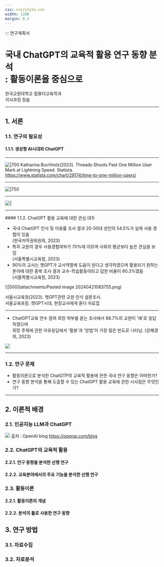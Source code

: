 ```yaml
---
css: css/style.css
width: 1200
margin: 0.2
---
```


:::    연구계획서

<grid drag="100 50" drop="0 20">

# 국내 ChatGPT의 교육적 활용 연구 동향 분석 <br>:  활동이론을 중심으로

</grid>

<grid drag="100 95" drop="0 40">

한국교원대학교 컴퓨터교육학과 <br>석사과정 정솔
<!-- element style="text-align:center; align-self:center"-->

</grid>


---

## 1. 서론

### 1.1. 연구의 필요성
#### 1.1.1. 생성형 AI시대와 ChatGPT

---

![|700](attachments/Pasted%20image%2020240420214633.png)
Katharina Buchholz(2023). Threads Shoots Past One Million User Mark at Lightning Speed. Statista. https://www.statista.com/chart/29174/time-to-one-million-users/
<!-- element class="src" -->

---
<!-- slide bg="#000000" -->
![|750](attachments/Pasted%20image%2020240421085727.png)

---
<!-- slide bg="#000000" -->
![|](attachments/Pasted%20image%2020240421090039.png) 

---
<grid drag="100" drop="0 15">
#### 1.1.2. ChatGPT 활용 교육에 대한 관심 대두 
</grid>

<grid drag="50" drop="0 27">

* 국내 ChatGPT 인식 및 이용률 조사 결과 20-50대 성인의 54.5%가 실제 사용 경험이 있음 <span class="src"><br>(한국저작권위원회, 2023)</span>
 * 특히 교원의 경우 사용경험여부가 70%에 이르며 사회의 평균보다 높은 관심을 보임 <span class="src"><br>(서울특별시교육청, 2023)</span> 
 * 90%의 교사는 챗GPT가 교사역할에 도움이 된다고 생각하였으며 활용되기 원하는 분야에 대한 중복 조사 결과 교수-학습활동이라고 답한 비율이 80.3%였음 <span class="src"><br>(서울특별시교육청, 2023)</span>
 </grid>
 
 <grid drop="50 0">
 
![|500](attachments/Pasted image 20240421083755.png)

서울시교육청(2023). 챗GPT관련 교원 인식 설문조사. <br>서울교육포럼 :챗GPT시대, 현장교사에게 묻다 자료집
<!-- element class="src" style="font-size:15px"-->
</grid>

---

* ChatGPT교육 연수 참여 희망 여부를 묻는 조사에서 88.7%의 교원이 '예'로 응답하였으며 <br>희망 주제에 관한 자유응답에서 '활용'과 '방법'이 가장 많은 빈도로 나타남. <span class="src">(강혜경 외, 2023)</span>

![](attachments/Pasted%20image%2020240421092001.png)

---
### 1.2. 연구 문제
- 활동이론으로 분석한 ChatGTP의 교육적 활용에 관한 국내 연구 동향은 어떠한가?  <!-- element style="font-size:32px" pad="20px"-->
- 연구 동향 분석을 통해 도출할 수 있는 ChatGPT 활용 교육에 관한 시사점은 무엇인가? <!-- element style="font-size:32px" pad="20px"-->

---
## 2. 이론적 배경
### 2.1. 인공지능 LLM과 ChatGPT
![](attachments/Pasted%20image%2020240420212805.png)
출처 : OpenAI blog https://openai.com/blog
### 2.2. ChatGPT의 교육적 활용
#### 2.2.1. 연구 동향을 분석한 선행 연구
#### 2.2.2. 교육분야에서의 주요 기능을 분석한 선행 연구
### 2.3. 활동이론
#### 2.2.1. 활동이론의 개념
#### 2.2.2. 분석의 틀로 사용한 연구 동향
## 3. 연구 방법
### 3.1. 자료수집
### 3.2. 자료분석